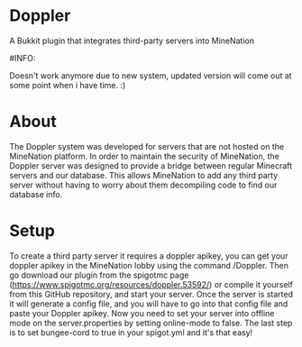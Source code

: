 # Doppler
A Bukkit plugin that integrates third-party servers into MineNation

#INFO:

Doesn't work anymore due to new system, updated version will come out at some point when i have time. :)

# About
The Doppler system was developed for servers that are not hosted on the MineNation platform. In order to maintain the security of MineNation, the Doppler server was designed to provide a bridge between regular Minecraft servers and our database. This allows MineNation to add any third party server without having to worry about them decompiling code to find our database info.

# Setup
To create a third party server it requires a doppler apikey, you can get your doppler apikey in the MineNation lobby using the command /Doppler. Then go download our plugin from the spigotmc page (https://www.spigotmc.org/resources/doppler.53592/) or compile it yourself from this GitHub repository, and start your server. Once the server is started it will generate a config file, and you will have to go into that config file and paste your Doppler apikey. Now you need to set your server into offline mode on the server.properties by setting online-mode to false. The last step is to set bungee-cord to true in your spigot.yml and it's that easy!
